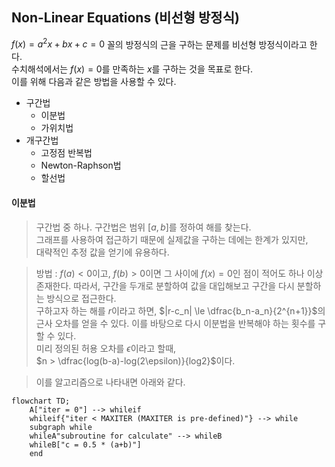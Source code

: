 ## Non-Linear Equations (비선형 방정식)

$f(x) = a^2x + bx + c = 0$ 꼴의 방정식의 근을 구하는 문제를 비선형 방정식이라고 한다.  
수치해석에서는 $f(x)  = 0$를 만족하는 $x$를 구하는 것을 목표로 한다.  
이를 위해 다음과 같은 방법을 사용할 수 있다.

- 구간법
    + 이분법
    + 가위치법
- 개구간법
    + 고정점 반복법
    + Newton-Raphson법
    + 할선법

#### 이분법
> 구간법 중 하나. 구간법은 범위 $[a, b]$를 정하여 해를 찾는다.  
> 그래프를 사용하여  접근하기 때문에 실제값을 구하는 데에는 한계가 있지만,  
> 대략적인 추정 값을 얻기에 유용하다.  

> 방법 : $f(a) < 0$이고, $f(b) > 0$이면 그 사이에 $f(x) = 0$인 점이 적어도 하나 이상 존재한다.  따라서, 구간을 두개로 분할하여 값을 대입해보고 구간을 다시 분할하는 방식으로 접근한다.  
> 구하고자 하는 해를 $r$이라고 하면, $|r-c_n| \le \dfrac{b_n-a_n}{2^{n+1}}$의 근사 오차를 얻을 수 있다. 이를 바탕으로 다시 이분법을 반복해야 하는 횟수를 구할 수 있다.  
> 미리 정의된 허용 오차를 $\epsilon$이라고 할때,  
> $n > \dfrac{log(b-a)-log(2\epsilon)}{log2}$이다.

> 이를 알고리즘으로 나타내면 아래와 같다.
```mermaid
flowchart TD;
    A["iter = 0"] --> whileif
    whileif{"iter < MAXITER (MAXITER is pre-defined)"} --> while
    subgraph while
    whileA"subroutine for calculate" --> whileB
    whileB["c = 0.5 * (a+b)"]
    end
```